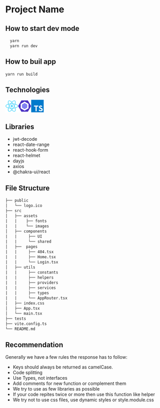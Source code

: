 # Project Name

## How to start dev mode

      yarn
      yarn run dev

## How to buil app

    yarn run build

## Technologies

<img src="https://github.com/devicons/devicon/blob/master/icons/react/react-original.svg" title="TypeScript" alt="TypeScript" width="40" height="40"/><img src="https://github.com/devicons/devicon/blob/master/icons/eslint/eslint-original.svg" title="Eslint" alt="Eslint" width="40" height="40"/><img src="https://github.com/devicons/devicon/blob/master/icons/typescript/typescript-original.svg" title="TypeScript" alt="TypeScript" width="40" height="40"/>

## Libraries

-   jwt-decode
-   react-date-range
-   react-hook-form
-   react-helmet
-   dayjs
-   axios
-   @chakra-ui/react

## File Structure

```
├── public
│   └── logo.ico
├── src
│   ├── assets
|   |    ├── fonts
|   |    └── images
│   ├── components
|   |     ├── UI
|   |     └── shared
│   ├──  pages
|   |     ├── 404.tsx
|   |     ├── Home.tsx
|   |     └── Login.tsx
│   ├── utils
|   |     ├── constants
|   |     ├── helpers
|   |     ├── providers
|   |     ├── services
|   |     ├── types
|   |     └── AppRouter.tsx
│   ├── index.css
│   ├── App.tsx
│   └── main.tsx
├── tests
├── vite.config.ts
└── README.md
```

## Recommendation

Generally we have a few rules the response has to follow:

-   Keys should always be returned as camelCase.
-   Code splitting
-   Use Types, not interfaces
-   Add comments for new function or complement them
-   We try to use as few libraries as possible
-   If your code repites twice or more then use this function like helper
-   We try not to use css files, use dynamic styles or style.module.css
